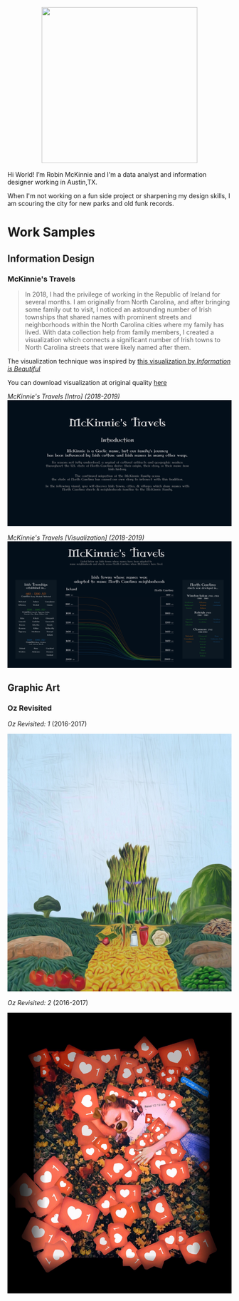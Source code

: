 <p align="center">
  <img width="350" height="350" src="https://github.com/rbmckinnie/Robin-McKinnie/blob/master/circle-cropped_small.png">
</p>

Hi World!
I’m Robin McKinnie and I'm a data analyst and information designer working in Austin,TX. 

When I'm not working on a fun side project or sharpening my design skills,
I am scouring the city for new parks and old funk records.


# Work Samples

## Information Design

### McKinnie's Travels

> In 2018, I had the privilege of working in the Republic of Ireland for several months. I am originally from North Carolina, and after bringing some family out to visit, I noticed an astounding number of Irish townships that shared names with prominent streets and neighborhoods within the North Carolina cities where my family has lived. With data collection help from family members, I created a visualization which connects a significant number of Irish towns to North Carolina streets that were likely named after them.

The visualization technique was inspired by [this visualization by _Information is Beautiful_](https://informationisbeautiful.net/visualizations/what-islamic-golden-age-thinkers-discovered-long-before-the-west/)

You can download visualization at original quality [here](https://github.com/rbmckinnie/Robin-McKinnie/raw/master/Information_Design/Travels/McKinnie_Travels_Portfolio.pdf)

_McKinnie's Travels [Intro] (2018-2019)_
![Image](Travels_Portfolio_Submission_1.jpeg)

_McKinnie's Travels [Visualization] (2018-2019)_
![Image](Travels_Portfolio_Submission_2.jpeg)

## Graphic Art

### Oz Revisited
_Oz Revisited: 1_ (2016-2017)

![Image](1481588804074.jpeg)

_Oz Revisited: 2_ (2016-2017)

![Image](IMG_4772.JPG)
